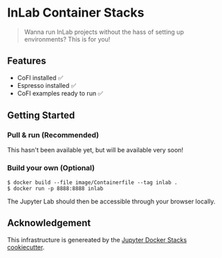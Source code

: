 # InLab Container Stacks

> Wanna run InLab projects without the hass of setting up environments? This is for you!

## Features

- CoFI installed ✅
- Espresso installed ✅
- CoFI examples ready to run ✅

## Getting Started

### Pull & run (Recommended)

This hasn't been available yet, but will be available very soon!

<!-- ```console
$ docker run -p 8888:8888 inlab/inlab:latest
```

Then open the Juptyer Lab with your browswer at: `https://127.0.0.1:8888`. Enter the token as shown in the terminal into your browser when prompted. -->

### Build your own (Optional)

```console
$ docker build --file image/Containerfile --tag inlab .
$ docker run -p 8888:8888 inlab
```

The Jupyter Lab should then be accessible through your browser locally.

## Acknowledgement

This infrastructure is genereated by the 
[Jupyter Docker Stacks cookiecutter](https://github.com/jupyter/cookiecutter-docker-stacks).
